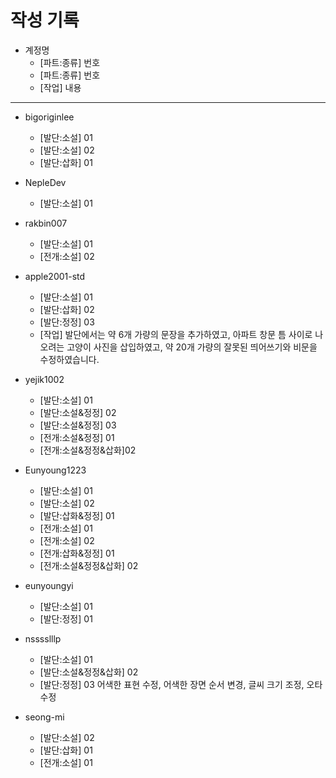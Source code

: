 # 작성 기록

+ 계정명
  - [파트:종류] 번호
  - [파트:종류] 번호
  - [작업] 내용

----------------------------------------------------------
+ bigoriginlee
  - [발단:소설] 01
  - [발단:소설] 02
  - [발단:삽화] 01

+ NepleDev
  - [발단:소설] 01

+ rakbin007
  - [발단:소설] 01
  - [전개:소설] 02
  
+ apple2001-std
  - [발단:소설] 01
  - [발단:삽화] 02
  - [발단:정정] 03
  - [작업] 발단에서는 약 6개 가량의 문장을 추가하였고, 아파트 창문 틈 사이로 나오려는 고양이 사진을 삽입하였고, 약 20개 가량의 잘못된 띄어쓰기와 비문을 수정하였습니다.
  
+ yejik1002
  - [발단:소설] 01
  - [발단:소설&정정] 02
  - [발단:소설&정정] 03
  - [전개:소설&정정] 01
  - [전개:소설&정정&삽화]02

+ Eunyoung1223
  - [발단:소설] 01
  - [발단:소설] 02
  - [발단:삽화&정정] 01
  - [전개:소설] 01
  - [전개:소설] 02
  - [전개:삽화&정정] 01
  - [전개:소설&정정&삽화] 02


+ eunyoungyi
  - [발단:소설] 01
  - [발단:정정] 01

+ nsssslllp
  - [발단:소설] 01
  - [발단:소설&정정&삽화] 02
  - [발단:정정] 03 어색한 표현 수정, 어색한 장면 순서 변경, 글씨 크기 조정, 오타 수정

  
+ seong-mi
  - [발단:소설] 02
  - [발단:삽화] 01
  - [전개:소설] 01
  